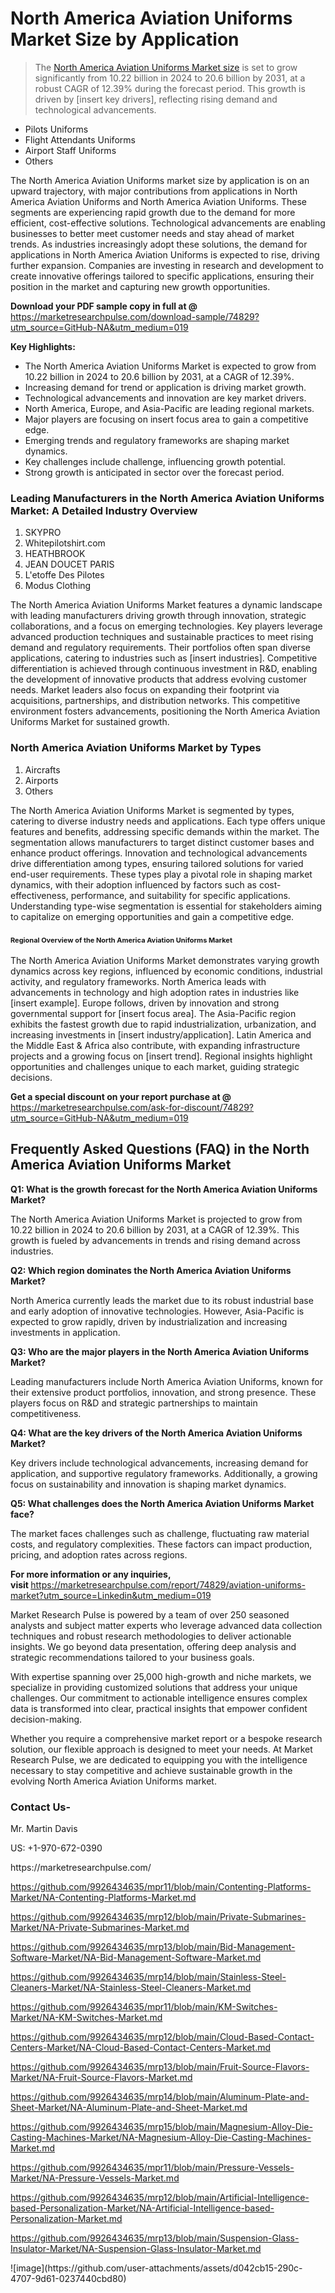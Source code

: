 <h1>North America Aviation Uniforms Market&nbsp;Size by Application</h1><blockquote><p>The <a href="https://marketresearchpulse.com/download-sample/74829?utm_source=GitHub-NA&amp;utm_medium=019">North America Aviation Uniforms Market size</a> is set to grow significantly from 10.22 billion in 2024 to 20.6 billion by 2031, at a robust CAGR of 12.39% during the forecast period. This growth is driven by [insert key drivers], reflecting rising demand and technological advancements.</p></blockquote><ul><li>Pilots Uniforms<li> Flight Attendants Uniforms<li> Airport Staff Uniforms<li> Others</li></ul><p>The North America Aviation Uniforms market size by application is on an upward trajectory, with major contributions from applications in North America Aviation Uniforms and North America Aviation Uniforms. These segments are experiencing rapid growth due to the demand for more efficient, cost-effective solutions. Technological advancements are enabling businesses to better meet customer needs and stay ahead of market trends. As industries increasingly adopt these solutions, the demand for applications in North America Aviation Uniforms is expected to rise, driving further expansion. Companies are investing in research and development to create innovative offerings tailored to specific applications, ensuring their position in the market and capturing new growth opportunities.</p><p><strong>Download your PDF sample copy in full at @ </strong><a href="https://marketresearchpulse.com/download-sample/74829?utm_source=GitHub-NA&amp;utm_medium=019">https://marketresearchpulse.com/download-sample/74829?utm_source=GitHub-NA&amp;utm_medium=019</a></p><p><strong>Key Highlights: </strong></p><ul><li>The North America Aviation Uniforms Market is expected to grow from 10.22 billion in 2024 to 20.6 billion by 2031, at a CAGR of 12.39%.</li><li>Increasing demand for trend or application is driving market growth.</li><li>Technological advancements and innovation are key market drivers.</li><li>North America, Europe, and Asia-Pacific are leading regional markets.</li><li>Major players are focusing on insert focus area to gain a competitive edge.</li><li>Emerging trends and regulatory frameworks are shaping market dynamics.</li><li>Key challenges include challenge, influencing growth potential.</li><li>Strong growth is anticipated in sector over the forecast period.</li></ul><h3>Leading Manufacturers in the North America Aviation Uniforms Market: A Detailed Industry Overview</h3><ol><li>SKYPRO</li><li>Whitepilotshirt.com</li><li>HEATHBROOK</li><li>JEAN DOUCET PARIS</li><li>L'etoffe Des Pilotes</li><li>Modus Clothing</li></ol><div class="flex max-w-full flex-col flex-grow"><div class="min-h-8 text-message flex w-full flex-col items-end gap-2 whitespace-normal break-words [.text-message+&amp;]:mt-5" dir="auto" data-message-author-role="assistant" data-message-id="fd8432e4-4910-450d-b182-61b7bfb0a01f" data-message-model-slug="gpt-4o"><div class="flex w-full flex-col gap-1 empty:hidden first:pt-[3px]"><div class="markdown prose w-full break-words dark:prose-invert light"><p>The North America Aviation Uniforms Market features a dynamic landscape with leading manufacturers driving growth through innovation, strategic collaborations, and a focus on emerging technologies. Key players leverage advanced production techniques and sustainable practices to meet rising demand and regulatory requirements. Their portfolios often span diverse applications, catering to industries such as [insert industries]. Competitive differentiation is achieved through continuous investment in R&amp;D, enabling the development of innovative products that address evolving customer needs. Market leaders also focus on expanding their footprint via acquisitions, partnerships, and distribution networks. This competitive environment fosters advancements, positioning the North America Aviation Uniforms Market for sustained growth.</p></div></div></div></div><h3>North America Aviation Uniforms Market by Types</h3><ol><li>Aircrafts<li> Airports<li> Others</li></ol><div class="flex max-w-full flex-col flex-grow"><div class="min-h-8 text-message flex w-full flex-col items-end gap-2 whitespace-normal break-words [.text-message+&amp;]:mt-5" dir="auto" data-message-author-role="assistant" data-message-id="084470be-0bb7-4664-bddf-5156b4f41249" data-message-model-slug="gpt-4o-mini"><div class="flex w-full flex-col gap-1 empty:hidden first:pt-[3px]"><div class="markdown prose w-full break-words dark:prose-invert light"><p>The North America Aviation Uniforms Market is segmented by types, catering to diverse industry needs and applications. Each type offers unique features and benefits, addressing specific demands within the market. The segmentation allows manufacturers to target distinct customer bases and enhance product offerings. Innovation and technological advancements drive differentiation among types, ensuring tailored solutions for varied end-user requirements. These types play a pivotal role in shaping market dynamics, with their adoption influenced by factors such as cost-effectiveness, performance, and suitability for specific applications. Understanding type-wise segmentation is essential for stakeholders aiming to capitalize on emerging opportunities and gain a competitive edge.</p></div></div></div></div><h3><span style="font-size: 11px;">Regional Overview of the North America Aviation Uniforms Market</span></h3><div class="flex max-w-full flex-col flex-grow"><div class="min-h-8 text-message flex w-full flex-col items-end gap-2 whitespace-normal break-words [.text-message+&amp;]:mt-5" dir="auto" data-message-author-role="assistant" data-message-id="e9038762-ce64-4e30-91c9-9bd413514231" data-message-model-slug="gpt-4o-mini"><div class="flex w-full flex-col gap-1 empty:hidden first:pt-[3px]"><div class="markdown prose w-full break-words dark:prose-invert light"><p>The North America Aviation Uniforms Market demonstrates varying growth dynamics across key regions, influenced by economic conditions, industrial activity, and regulatory frameworks. North America leads with advancements in technology and high adoption rates in industries like [insert example]. Europe follows, driven by innovation and strong governmental support for [insert focus area]. The Asia-Pacific region exhibits the fastest growth due to rapid industrialization, urbanization, and increasing investments in [insert industry/application]. Latin America and the Middle East &amp; Africa also contribute, with expanding infrastructure projects and a growing focus on [insert trend]. Regional insights highlight opportunities and challenges unique to each market, guiding strategic decisions.</p></div></div></div></div><p><strong>Get a special discount on your report purchase at @ </strong><a href="https://marketresearchpulse.com/ask-for-discount/74829?utm_source=GitHub-NA&amp;utm_medium=019">https://marketresearchpulse.com/ask-for-discount/74829?utm_source=GitHub-NA&amp;utm_medium=019</a></p><h2>Frequently Asked Questions (FAQ) in the North America Aviation Uniforms Market</h2><p><strong>Q1: What is the growth forecast for the North America Aviation Uniforms Market?</strong></p><p>The North America Aviation Uniforms Market is projected to grow from 10.22 billion in 2024 to 20.6 billion by 2031, at a CAGR of 12.39%. This growth is fueled by advancements in trends and rising demand across industries.</p><p><strong>Q2: Which region dominates the North America Aviation Uniforms Market?</strong></p><p>North America currently leads the market due to its robust industrial base and early adoption of innovative technologies. However, Asia-Pacific is expected to grow rapidly, driven by industrialization and increasing investments in application.</p><p><strong>Q3: Who are the major players in the North America Aviation Uniforms Market?</strong></p><p>Leading manufacturers include North America Aviation Uniforms, known for their extensive product portfolios, innovation, and strong presence. These players focus on R&amp;D and strategic partnerships to maintain competitiveness.</p><p><strong>Q4: What are the key drivers of the North America Aviation Uniforms Market?</strong></p><p>Key drivers include technological advancements, increasing demand for application, and supportive regulatory frameworks. Additionally, a growing focus on sustainability and innovation is shaping market dynamics.</p><p><strong>Q5: What challenges does the North America Aviation Uniforms Market face?</strong></p><p>The market faces challenges such as challenge, fluctuating raw material costs, and regulatory complexities. These factors can impact production, pricing, and adoption rates across regions.</p><p><strong>For more information or any inquiries, visit&nbsp;</strong><a href="https://marketresearchpulse.com/report/74829/aviation-uniforms-market?utm_source=Linkedin&utm_medium=019">https://marketresearchpulse.com/report/74829/aviation-uniforms-market?utm_source=Linkedin&utm_medium=019</a></p><p>Market Research Pulse is powered by a team of over 250 seasoned analysts and subject matter experts who leverage advanced data collection techniques and robust research methodologies to deliver actionable insights. We go beyond data presentation, offering deep analysis and strategic recommendations tailored to your business goals.</p><p>With expertise spanning over 25,000 high-growth and niche markets, we specialize in providing customized solutions that address your unique challenges. Our commitment to actionable intelligence ensures complex data is transformed into clear, practical insights that empower confident decision-making.</p><p>Whether you require a comprehensive market report or a bespoke research solution, our flexible approach is designed to meet your needs. At Market Research Pulse, we are dedicated to equipping you with the intelligence necessary to stay competitive and achieve sustainable growth in the evolving North America Aviation Uniforms market.</p><h3><strong>Contact Us-</strong></h3><p>Mr. Martin Davis</p><p>US: +1-970-672-0390</p><p>https://marketresearchpulse.com/</p><p><a href="https://github.com/9926434635/mpr11/blob/main/Contenting-Platforms-Market/NA-Contenting-Platforms-Market.md">https://github.com/9926434635/mpr11/blob/main/Contenting-Platforms-Market/NA-Contenting-Platforms-Market.md</a></p><p><a href="https://github.com/9926434635/mrp12/blob/main/Private-Submarines-Market/NA-Private-Submarines-Market.md">https://github.com/9926434635/mrp12/blob/main/Private-Submarines-Market/NA-Private-Submarines-Market.md</a></p><p><a href="https://github.com/9926434635/mrp13/blob/main/Bid-Management-Software-Market/NA-Bid-Management-Software-Market.md">https://github.com/9926434635/mrp13/blob/main/Bid-Management-Software-Market/NA-Bid-Management-Software-Market.md</a></p><p><a href="https://github.com/9926434635/mrp14/blob/main/Stainless-Steel-Cleaners-Market/NA-Stainless-Steel-Cleaners-Market.md">https://github.com/9926434635/mrp14/blob/main/Stainless-Steel-Cleaners-Market/NA-Stainless-Steel-Cleaners-Market.md</a></p><p><a href="https://github.com/9926434635/mpr11/blob/main/KM-Switches-Market/NA-KM-Switches-Market.md">https://github.com/9926434635/mpr11/blob/main/KM-Switches-Market/NA-KM-Switches-Market.md</a></p><p><a href="https://github.com/9926434635/mrp12/blob/main/Cloud-Based-Contact-Centers-Market/NA-Cloud-Based-Contact-Centers-Market.md">https://github.com/9926434635/mrp12/blob/main/Cloud-Based-Contact-Centers-Market/NA-Cloud-Based-Contact-Centers-Market.md</a></p><p><a href="https://github.com/9926434635/mrp13/blob/main/Fruit-Source-Flavors-Market/NA-Fruit-Source-Flavors-Market.md">https://github.com/9926434635/mrp13/blob/main/Fruit-Source-Flavors-Market/NA-Fruit-Source-Flavors-Market.md</a></p><p><a href="https://github.com/9926434635/mrp14/blob/main/Aluminum-Plate-and-Sheet-Market/NA-Aluminum-Plate-and-Sheet-Market.md">https://github.com/9926434635/mrp14/blob/main/Aluminum-Plate-and-Sheet-Market/NA-Aluminum-Plate-and-Sheet-Market.md</a></p><p><a href="https://github.com/9926434635/mrp15/blob/main/Magnesium-Alloy-Die-Casting-Machines-Market/NA-Magnesium-Alloy-Die-Casting-Machines-Market.md">https://github.com/9926434635/mrp15/blob/main/Magnesium-Alloy-Die-Casting-Machines-Market/NA-Magnesium-Alloy-Die-Casting-Machines-Market.md</a></p><p><a href="https://github.com/9926434635/mpr11/blob/main/Pressure-Vessels-Market/NA-Pressure-Vessels-Market.md">https://github.com/9926434635/mpr11/blob/main/Pressure-Vessels-Market/NA-Pressure-Vessels-Market.md</a></p><p><a href="https://github.com/9926434635/mrp12/blob/main/Artificial-Intelligence-based-Personalization-Market/NA-Artificial-Intelligence-based-Personalization-Market.md">https://github.com/9926434635/mrp12/blob/main/Artificial-Intelligence-based-Personalization-Market/NA-Artificial-Intelligence-based-Personalization-Market.md</a></p><p><a href="https://github.com/9926434635/mrp13/blob/main/Suspension-Glass-Insulator-Market/NA-Suspension-Glass-Insulator-Market.md">https://github.com/9926434635/mrp13/blob/main/Suspension-Glass-Insulator-Market/NA-Suspension-Glass-Insulator-Market.md</a></p>
![image](https://github.com/user-attachments/assets/d042cb15-290c-4707-9d61-0237440cbd80)
